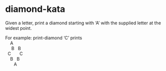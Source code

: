 # diamond-kata

Given a letter, print a diamond starting with ‘A’ with the supplied letter at the widest point.

For example: print-diamond ‘C’ prints
<br/>
&nbsp; &nbsp; A <br/>  
&nbsp; B &nbsp; B <br/> 
C &nbsp; &nbsp; &nbsp; C <br/> 
&nbsp; B &nbsp; B <br/>  
&nbsp; &nbsp; A
